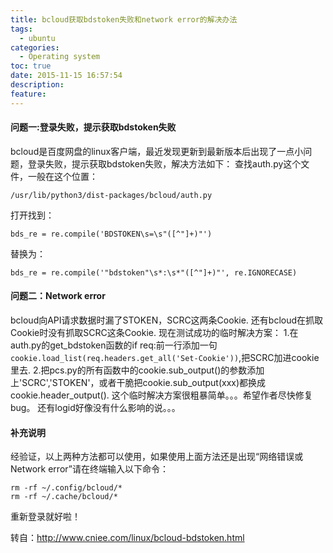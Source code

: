 ```yaml
---
title: bcloud获取bdstoken失败和network error的解决办法
tags:
  - ubuntu
categories:
  - Operating system
toc: true
date: 2015-11-15 16:57:54
description: 
feature:
---
```


#### 问题一:登录失败，提示获取bdstoken失败
bcloud是百度网盘的linux客户端，最近发现更新到最新版本后出现了一点小问题，登录失败，提示获取bdstoken失败，解决方法如下：
查找auth.py这个文件，一般在这个位置：
```
/usr/lib/python3/dist-packages/bcloud/auth.py
```
打开找到：
```
bds_re = re.compile('BDSTOKEN\s=\s"([^"]+)"')
```
替换为：
```
bds_re = re.compile('"bdstoken"\s*:\s*"([^"]+)"', re.IGNORECASE)
```
#### 问题二：Network error
bcloud向API请求数据时漏了STOKEN，SCRC这两条Cookie.
还有bcloud在抓取Cookie时没有抓取SCRC这条Cookie.
现在测试成功的临时解决方案：
1.在auth.py的get_bdstoken函数的if req:前一行添加一句`cookie.load_list(req.headers.get_all('Set-Cookie'))`,把SCRC加进cookie里去.
2.把pcs.py的所有函数中的cookie.sub_output()的参数添加上'SCRC','STOKEN'，或者干脆把cookie.sub_output(xxx)都换成cookie.header_output().
这个临时解决方案很粗暴简单。。。希望作者尽快修复bug。
还有logid好像没有什么影响的说。。。


#### 补充说明
经验证，以上两种方法都可以使用，如果使用上面方法还是出现“网络错误或Network error”请在终端输入以下命令：
```
rm -rf ~/.config/bcloud/*
rm -rf ~/.cache/bcloud/*
```
重新登录就好啦！


转自：http://www.cniee.com/linux/bcloud-bdstoken.html
